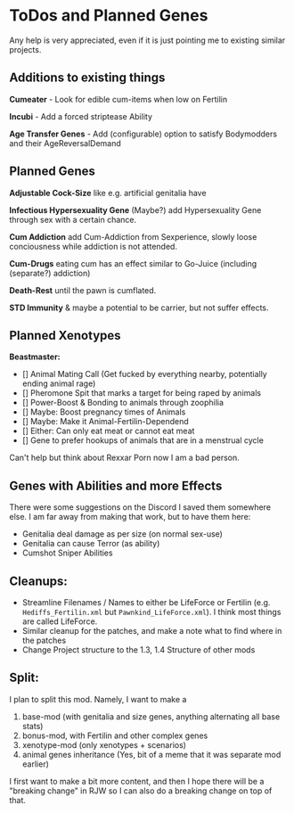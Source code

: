 # ToDos and Planned Genes 

Any help is very appreciated, even if it is just pointing me to existing similar projects. 

## Additions to existing things 

**Cumeater** - Look for edible cum-items when low on Fertilin

**Incubi** - Add a forced striptease Ability

**Age Transfer Genes** - Add (configurable) option to satisfy Bodymodders and their AgeReversalDemand

## Planned Genes 

**Adjustable Cock-Size** like e.g. artificial genitalia have

**Infectious Hypersexuality Gene** (Maybe?) add Hypersexuality Gene through sex with a certain chance. 

**Cum Addiction** add Cum-Addiction from Sexperience, slowly loose conciousness while addiction is not attended.

**Cum-Drugs** eating cum has an effect similar to Go-Juice (including (separate?) addiction)

**Death-Rest** until the pawn is cumflated. 

**STD Immunity** & maybe a potential to be carrier, but not suffer effects. 

## Planned Xenotypes 

**Beastmaster:** 

- [] Animal Mating Call (Get fucked by everything nearby, potentially ending animal rage)
- [] Pheromone Spit that marks a target for being raped by animals 
- [] Power-Boost & Bonding to animals through zoophilia 
- [] Maybe: Boost pregnancy times of Animals
- [] Maybe: Make it Animal-Fertilin-Dependend
- [] Either: Can only eat meat or cannot eat meat 
- [] Gene to prefer hookups of animals that are in a menstrual cycle

Can't help but think about Rexxar Porn now I am a bad person. 

## Genes with Abilities and more Effects 

There were some suggestions on the Discord I saved them somewhere else. I am far away from making that work, but to have them here: 

- Genitalia deal damage as per size (on normal sex-use)
- Genitalia can cause Terror (as ability)
- Cumshot Sniper Abilities

## Cleanups: 

- Streamline Filenames / Names to either be LifeForce or Fertilin (e.g. `Hediffs_Fertilin.xml` but `Pawnkind_LifeForce.xml`). I think most things are called LifeForce. 
- Similar cleanup for the patches, and make a note what to find where in the patches
- Change Project structure to the 1.3, 1.4 Structure of other mods

## Split: 

I plan to split this mod. 
Namely, I want to make a 

1. base-mod (with genitalia and size genes, anything alternating all base stats)
2. bonus-mod, with Fertilin and other complex genes
3. xenotype-mod (only xenotypes + scenarios)
4. animal genes inheritance (Yes, bit of a meme that it was separate mod earlier)

I first want to make a bit more content, and then I hope there will be a "breaking change" in RJW so I can also do a breaking change on top of that. 